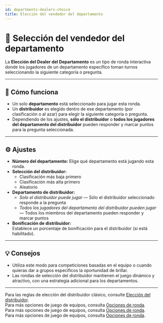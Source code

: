 ```yaml
---
id: departments-dealers-choice
title: Elección del vendedor del departamento
---
```


# 🏢 Selección del vendedor del departamento

La **Elección del Dealer del Departamento** es un tipo de ronda interactiva donde los jugadores de un departamento específico toman turnos seleccionando la siguiente categoría o pregunta.

---

## 📝 Cómo funciona

- Un solo **departamento** está seleccionado para jugar esta ronda.
- Un **distribuidor** es elegido dentro de ese departamento (por clasificación o al azar) para elegir la siguiente categoría o pregunta.
- Dependiendo de los ajustes, **sólo el distribuidor** o **todos los jugadores del departamento del distribuidor** pueden responder y marcar puntos para la pregunta seleccionada.

---

## ⚙️ Ajustes

- **Número del departamento:** Elige qué departamento está jugando esta ronda.
- **Selección del distribuidor:**
  - Clasificación más baja primero
  - Clasificación más alta primero
  - Aleatorio
- **Departamento de distribuidor:**
  - _Solo el distribuidor puede jugar_ — Sólo el distribuidor seleccionado responde a la pregunta
  - _Todos los jugadores del departamento del distribuidor pueden jugar_ — Todos los miembros del departamento pueden responder y marcar puntos
- **Bonificación de distribuidor:**\
  Establece un porcentaje de bonificación para el distribuidor (si está habilitado).

---

## 💡 Consejos

- Utiliza este modo para competiciones basadas en el equipo o cuando quieras dar a grupos específicos la oportunidad de brillar.
- Las rondas de selección del distribuidor mantienen el juego dinámico y atractivo, con una estrategia adicional para los departamentos.

---

Para las reglas de elección del distribuidor clásico, consulte [Elección del distribuidor](024-dealers-choice.md).\
Para más opciones de juego de equipos, consulta [Opciones de ronda](../editor/008-round-options.md).\
Para más opciones de juego de equipos, consulta [Opciones de ronda](../editor/008-round-options.md).\
Para más opciones de juego de equipos, consulta [Opciones de ronda](../editor/008-round-options.md).
